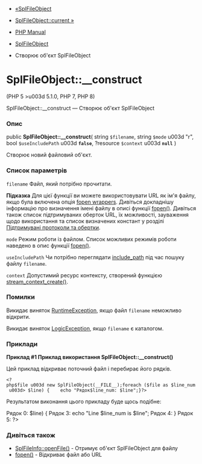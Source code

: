 - [«SplFileObject](class.splfileobject.md)
- [SplFileObject::current »](splfileobject.current.md)

- [PHP Manual](index.md)
- [SplFileObject](class.splfileobject.md)
- Створює об'єкт SplFileObject

# SplFileObject::\_\_construct

(PHP 5 \>u003d 5.1.0, PHP 7, PHP 8)

SplFileObject::\_\_construct — Створює об'єкт SplFileObject

### Опис

public **SplFileObject::\_\_construct**(
string `$filename`,
string `$mode` u003d "r",
bool `$useIncludePath` u003d **`false`**,
?resource `$context` u003d **`null`**
)

Створює новий файловий об'єкт.

### Список параметрів

`filename`
Файл, який потрібно прочитати.

**Підказка**
Для цієї функції ви можете використовувати URL як ім'я файлу, якщо
була включена опція [fopen
wrappers](filesystem.configuration.md#ini.allow-url-fopen). Дивіться
докладнішу інформацію про визначення імені файлу в описі функції
[fopen()](function.fopen.md). Дивіться також список підтримуваних
оберток URL, їх можливості, зауваження щодо використання та список
визначених констант у розділі [Підтримувані протоколи та
обертки](wrappers.md).

`mode`
Режим роботи із файлом. Список можливих режимів роботи наведено в
опис функції [fopen()](function.fopen.md).

`useIncludePath`
Чи потрібно переглядати
[include_path](ini.core.md#ini.include-path) під час пошуку файлу
`filename`.

`context`
Допустимий ресурс контексту, створений функцією
[stream_context_create()](function.stream-context-create.md).

### Помилки

Викидає виняток [RuntimeException](class.runtimeexception.md),
якщо файл `filename` неможливо відкрити.

Викидає виняток [LogicException](class.logicexception.md), якщо
`filename` є каталогом.

### Приклади

**Приклад #1 Приклад використання **SplFileObject::\_\_construct()****

Цей приклад відкриває поточний файл і перебирає його рядків.

` <?php$file u003d new SplFileObject(__FILE__);foreach ($file as $line_num u003d> $line) {    echo "Рядок$line_num: $line";}?> `

Результатом виконання цього прикладу буде щось подібне:

Рядок 0: <?php
Рядок 1: $file u003d New SplFileObject(__FILE__);
Рядок 2: foreach ($file as $line_num u003d> $line) {
Рядок 3: echo "Line $line_num is $line";
Рядок 4: }
Рядок 5: ?>

### Дивіться також

- [SplFileInfo::openFile()](splfileinfo.openfile.md) - Отримує
об'єкт SplFileObject для файлу
- [fopen()](function.fopen.md) - Відкриває файл або URL
